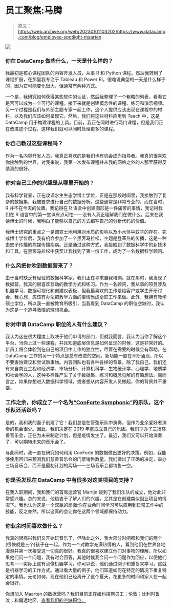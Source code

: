 # 员工聚焦:马腾

> 原文：<https://web.archive.org/web/20230101103202/https://www.datacamp.com/blog/employee-spotlight-maarten>

![](img/63626704a9aca51ae84fe428c0767669.png)

### 你在 DataCamp 做些什么，一天是什么样的？

我最初是核心课程团队的内容开发人员，从事 R 和 Python 课程。然后我转到了课程扩展，在那里我专注于 Tableau 和 Power BI。很难说典型的一天是什么样子的，因为它可能变化很大，但通常有两种方式。

一个是，我研究如何获得某些软件的认证，然后我整理了一个粗略的列表，看看它是否可以成为一个可行的课程。接下来就是创建概念性的课程、练习和演示视频。另一个过程是我们与外部主题专家一起工作，这个人提供应该出现在课程中的材料，以及我们应该如何呈现它。然后，我们将这些材料应用到 Teach 中，这是 DataCamp 用于构建课程的工具。目前，我正在同时进行两门课程，但是我们正在改进这个过程，这样我们就可以同时处理更多的课程。

### 你自己教过这些课程吗？

作为一名内容开发人员，我真正喜欢的是我们也有机会成为指导者。我真的很喜欢你接触到的世界，对我来说，我第一次发布课程并从我的网络之外的人那里获得反馈真的很好。

### 你对自己工作的兴趣是从哪里开始的？

我有科学背景，正在攻读水生生态学博士学位，正是在那段时间里，我接触到了复杂的数据集，我被要求进行自己的数据分析。这些通常是非常专业的，而在当时，R 并不在今天的位置。我记得在 R 语言中创建图形是一件痛苦的事情，我记得我们在 R 语言中的第一堂课有点可怕——没有人真正理解我们在做什么。后来在我读博士的时候，我明白了能够以自己的方式编写自己的分析代码的价值。

我博士研究的重点之一是调查土地利用对水质的影响以及小水体中蚊子的存在。完成博士学位后，我有机会参加了一个黑客马拉松，主题是登革热的传播，这是一种由蚊子传播的病媒传播疾病。正是通过这种方式，我接触到了数据科学中的新技术和工具，在黑客马拉松中获奖让我找到了第一份工作，成为了一名数据科学顾问。

### 什么风把你吹到数据营来了？

由于当时缺乏有经验的数据科学家，我们正在寻求自我培训。就在那时，我发现了数据营。我真的很喜欢互动的教学方式和练习。作为一名顾问，我从事的项目涉及机器学习、数据可视化和创建仪表板，但我最喜欢的工作是给客户或学生开研讨会。我心想，应该有办法把教学方面的事情当成全职工作来做。此外，我拥有教学硕士学位，所以我一直被教育所吸引，当我看到 DataCamp 的职位空缺时，我认为这是一个追寻激情的理想机会。

### 你对申请 DataCamp 职位的人有什么建议？

我认为这在很大程度上取决于他们申请的部门，但就我而言，我认为当你了解这个平台，当你上过一些课程，并且知道底层信息是如何呈现的时候，这是非常好的。新员工将会体验到在自己的项目中工作的独立性，尽管在需要的时候会有帮助。在 DataCamp 工作的另一个特点是总有改进的空间。新功能一直在不断涌现，所以不要害怕建议和尝试新事物。内容团队也有各种各样的背景。除了我自己，我们还有来自商业工程和经济学、市场分析、计算机科学、生物统计学、心理学、地质学和社会学的人，这种多样性产生了关于数据集、练习和概念见解的有趣想法。简而言之，如果你想进入数据科学领域，或者想从内容开发人员做起，你的背景并不重要。

### 工作之余，你成立了一个名为[“ConForte Symphonic”](https://web.archive.org/web/20220525044715/https://www.conforte.be/)的乐队，这个乐队还活跃吗？

是的，我和我的妻子创建了它！我们总是在管弦乐队中演奏，但作为业余爱好者演奏的机会很少。因此，我们决定在 2019 年底成立自己的乐团。我们举办了三场慈善音乐会，正在为未来制定计划，但是疫情发生了。最近，我们又可以开始演奏了，可以期待未来的音乐会了。

与此同时，我一直在研究如何利用 ConForte 的数据做出更好的决策。例如，我能够使用回归来预测我们慈善音乐会的门票销售数量，我们做出了正确的决定，举办三场音乐会，而不是最初计划的两场——三场音乐会都销售一空。

### 你是否发现在 DataCamp 中有很多对这类项目的支持？

在我入职期间，我和我们的首席运营官 Martijn 谈到了我们乐队的成立，他对此非常感兴趣。总的来说，他热衷于了解人们的兴趣，尤其是在创建类似副业项目的情况下。我也认为这是一个双赢的局面:你在业余时间学习可以应用到日常工作中的技能，反之亦然，所以这真的会让你在这两个领域都保持动力。

### 你业余时间喜欢做什么？

我真的很高兴我们又开始玩音乐了，但除此之外，我大部分时间都和我们的两个(很快就是三个)孩子在一起。作为一个对教学充满热情的人，看到他们在世界各地漫游并第一次接受这一切真的很好。我真的很喜欢建立他们对事物的理解，所以如果他们问一个问题，我有时会回答，其他时候我会问一个问题作为回应，以便他们思考——实际上这有点像机器学习，你可以说，他们通过例子和重复来学习，这就是机器学习的工作方式。通过看大量的例子，他们知道如何在特定的情况下重复特定的事情。无论如何，现在他们已经离开了这个夏天，花更多的时间和家人在一起会很好。

你想加入 Maarten 的数据营吗？我们目前正在纽约招聘员工；伦敦；比利时鲁汶；和偏远地区。[查看我们的空缺职位。](https://web.archive.org/web/20220525044715/https://www.datacamp.com/jobs/)